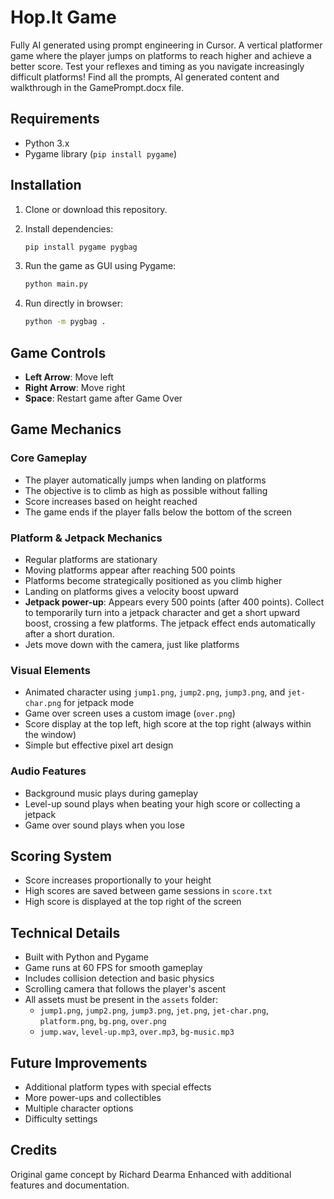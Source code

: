 # Hop.It Game
Fully AI generated using prompt engineering in Cursor.
A vertical platformer game where the player jumps on platforms to reach higher and achieve a better score. Test your reflexes and timing as you navigate increasingly difficult platforms!
Find all the prompts, AI generated content and walkthrough in the GamePrompt.docx file.

## Requirements

- Python 3.x
- Pygame library (`pip install pygame`)

## Installation

1. Clone or download this repository.

2. Install dependencies:
   ```bash
   pip install pygame pygbag
   ```

3. Run the game as GUI using Pygame:
   ```bash
   python main.py
   ```

4. Run directly in browser:
   ```bash
   python -m pygbag .
   ```

## Game Controls

- **Left Arrow**: Move left
- **Right Arrow**: Move right
- **Space**: Restart game after Game Over

## Game Mechanics

### Core Gameplay
- The player automatically jumps when landing on platforms
- The objective is to climb as high as possible without falling
- Score increases based on height reached
- The game ends if the player falls below the bottom of the screen

### Platform & Jetpack Mechanics
- Regular platforms are stationary
- Moving platforms appear after reaching 500 points
- Platforms become strategically positioned as you climb higher
- Landing on platforms gives a velocity boost upward
- **Jetpack power-up**: Appears every 500 points (after 400 points). Collect to temporarily turn into a jetpack character and get a short upward boost, crossing a few platforms. The jetpack effect ends automatically after a short duration.
- Jets move down with the camera, just like platforms

### Visual Elements
- Animated character using `jump1.png`, `jump2.png`, `jump3.png`, and `jet-char.png` for jetpack mode
- Game over screen uses a custom image (`over.png`)
- Score display at the top left, high score at the top right (always within the window)
- Simple but effective pixel art design

### Audio Features
- Background music plays during gameplay
- Level-up sound plays when beating your high score or collecting a jetpack
- Game over sound plays when you lose

## Scoring System

- Score increases proportionally to your height
- High scores are saved between game sessions in `score.txt`
- High score is displayed at the top right of the screen

## Technical Details

- Built with Python and Pygame
- Game runs at 60 FPS for smooth gameplay
- Includes collision detection and basic physics
- Scrolling camera that follows the player's ascent
- All assets must be present in the `assets` folder:
  - `jump1.png`, `jump2.png`, `jump3.png`, `jet.png`, `jet-char.png`, `platform.png`, `bg.png`, `over.png`
  - `jump.wav`, `level-up.mp3`, `over.mp3`, `bg-music.mp3`

## Future Improvements

- Additional platform types with special effects
- More power-ups and collectibles
- Multiple character options
- Difficulty settings

## Credits

Original game concept by Richard Dearma
Enhanced with additional features and documentation. 